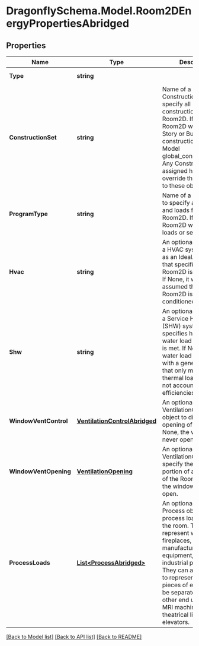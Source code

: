 
# DragonflySchema.Model.Room2DEnergyPropertiesAbridged

## Properties

Name | Type | Description | Notes
------------ | ------------- | ------------- | -------------
**Type** | **string** |  | [optional] [readonly] [default to "Room2DEnergyPropertiesAbridged"]
**ConstructionSet** | **string** | Name of a ConstructionSet to specify all constructions for the Room2D. If None, the Room2D will use the Story or Building construction_set or the Model global_construction_set. Any ConstructionSet assigned here will override those assigned to these objects. | [optional] 
**ProgramType** | **string** | Name of a ProgramType to specify all schedules and loads for the Room2D. If None, the Room2D will have no loads or setpoints. | [optional] 
**Hvac** | **string** | An optional identifier of a HVAC system (such as an IdealAirSystem) that specifies how the Room2D is conditioned. If None, it will be assumed that the Room2D is not conditioned. | [optional] 
**Shw** | **string** | An optional identifier of a Service Hot Water (SHW) system that specifies how the hot water load of the Room is met. If None, the hot water load will be met with a generic system that only measures thermal loadand does not account for system efficiencies. | [optional] 
**WindowVentControl** | [**VentilationControlAbridged**](VentilationControlAbridged.md) | An optional VentilationControl object to dictate the opening of windows. If None, the windows will never open. | [optional] 
**WindowVentOpening** | [**VentilationOpening**](VentilationOpening.md) | An optional VentilationOpening to specify the operable portion of all windows of the Room2D. If None, the windows will never open. | [optional] 
**ProcessLoads** | [**List&lt;ProcessAbridged&gt;**](ProcessAbridged.md) | An optional list of Process objects for process loads within the room. These can represent wood burning fireplaces, kilns, manufacturing equipment, and various industrial processes. They can also be used to represent certain pieces of equipment to be separated from the other end uses, such as MRI machines, theatrical lighting, and elevators. | [optional] 

[[Back to Model list]](../README.md#documentation-for-models)
[[Back to API list]](../README.md#documentation-for-api-endpoints)
[[Back to README]](../README.md)


